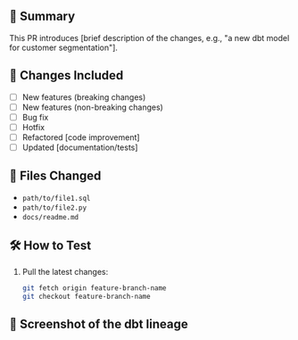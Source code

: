 ## 🚀 Summary
<!-- Briefly describe the changes made in this PR. -->
This PR introduces [brief description of the changes, e.g., "a new dbt model for customer segmentation"]. 

## 📌 Changes Included
<!-- List the key modifications in this PR -->
- [ ] New features (breaking changes)
- [ ] New features (non-breaking changes)
- [ ] Bug fix 
- [ ] Hotfix
- [ ] Refactored [code improvement]
- [ ] Updated [documentation/tests]

## 📂 Files Changed
<!-- List key files modified, added, or deleted -->
- `path/to/file1.sql`
- `path/to/file2.py`
- `docs/readme.md`

## 🛠 How to Test
<!-- Steps to test the changes locally -->
1. Pull the latest changes:  
   ```bash
   git fetch origin feature-branch-name
   git checkout feature-branch-name

## 🔗 Screenshot of the dbt lineage
